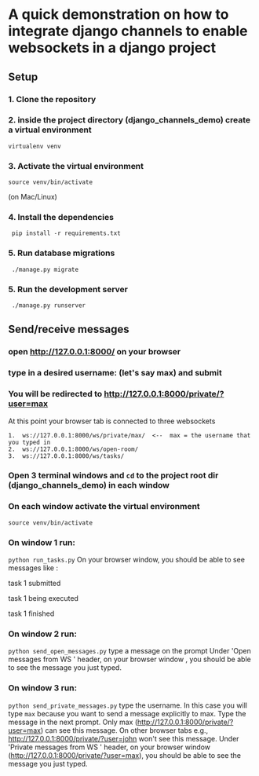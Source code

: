 # A quick demonstration on how to integrate django channels to enable websockets in a django project 

## Setup

### 1. Clone the repository
### 2. inside the project directory (django_channels_demo) create a virtual environment
```
virtualenv venv
```
### 3. Activate the virtual environment
```
source venv/bin/activate
``` 
(on Mac/Linux)

### 4. Install the dependencies
```
 pip install -r requirements.txt 
```

### 5. Run database migrations

```
 ./manage.py migrate
```

### 5. Run the development server

```
 ./manage.py runserver
```

## Send/receive messages

### open http://127.0.0.1:8000/ on your browser

### type in a desired username: (let's say max) and submit

### You will be redirected to http://127.0.0.1:8000/private/?user=max
At this point your browser tab is connected to three websockets 
```
1.  ws://127.0.0.1:8000/ws/private/max/  <--  max = the username that you typed in
2.  ws://127.0.0.1:8000/ws/open-room/
3.  ws://127.0.0.1:8000/ws/tasks/
```

### Open 3 terminal windows and ```cd``` to the project root dir (django_channels_demo) in each window
### On each window activate the virtual environment
```
source venv/bin/activate
```
### On window 1 run:
```python run_tasks.py```
On your browser window, you should be able to see messages like :

task 1 submitted

task 1 being executed

task 1 finished

### On window 2 run:
```python send_open_messages.py```
type a message on the prompt
Under 'Open messages from WS ' header, on your browser window , you should be able to see the message you just typed.

### On window 3 run:
```python send_private_messages.py```
type the username. In this case you will type ```max``` because you want to send a message explicitly to max. 
Type the message in the next prompt.
Only max (http://127.0.0.1:8000/private/?user=max) can see this message. On other browser tabs e.g., http://127.0.0.1:8000/private/?user=john
won't see this message.
Under 'Private messages from WS ' header, on your browser window (http://127.0.0.1:8000/private/?user=max), you should be able to see the message you just typed.



